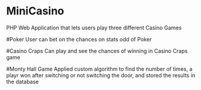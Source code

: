 # MiniCasino
PHP Web Application that lets users play three different Casino Games

#Poker
User can bet on the chances on stats odd of Poker

#Casino Craps
Can play and see the chances of winning in Casino Craps game

#Monty Hall Game
Applied custom algorithm to find the number of times, a playr won after switching or not switching the door, and stored the results in the database
